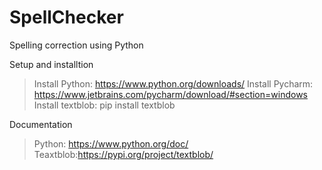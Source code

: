# SpellChecker
Spelling correction using Python


Setup and installtion 

> Install Python: https://www.python.org/downloads/ 
> Install Pycharm: https://www.jetbrains.com/pycharm/download/#section=windows
> Install textblob: pip install textblob

Documentation

> Python: https://www.python.org/doc/
> Teaxtblob:https://pypi.org/project/textblob/
